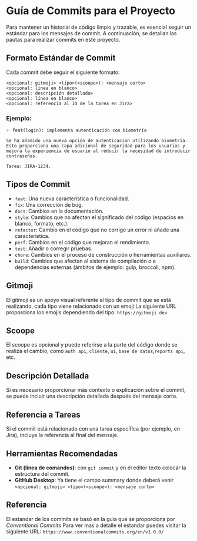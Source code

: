 # Guía de Commits para el Proyecto

Para mantener un historial de código limpio y trazable, es esencial seguir un estándar para los mensajes de commit. A continuación, se detallan las pautas para realizar commits en este proyecto.

## Formato Estándar de Commit

Cada commit debe seguir el siguiente formato:

```
<opcional: gitmoji> <tipo>(<scoope>): <mensaje corto>
<opcional: línea en blanco>
<opcional: descripción detallada>
<opcional: línea en blanco>
<opcional: referencia al ID de la tarea en Jira>
```

### Ejemplo:

```
✨ feat(login): implementa autenticación con biometría

Se ha añadido una nueva opción de autenticación utilizando biometría. Esto proporciona una capa adicional de seguridad para los usuarios y mejora la experiencia de usuario al reducir la necesidad de introducir contraseñas.

Tarea: JIRA-1234.
```

## Tipos de Commit

- `feat`: Una nueva característica o funcionalidad.
- `fix`: Una corrección de bug.
- `docs`: Cambios en la documentación.
- `style`: Cambios que no afectan el significado del código (espacios en blanco, formato, etc.).
- `refactor`: Cambio en el código que no corrige un error ni añade una característica.
- `perf`: Cambios en el código que mejoran el rendimiento.
- `test`: Añadir o corregir pruebas.
- `chore`: Cambios en el proceso de construcción o herramientas auxiliares.
- `build`: Cambios que afectan al sistema de compilación o a dependencias externas (ámbitos de ejemplo: gulp, broccoli, npm).

## Gitmoji

El gitmoji es un apoyo visual referente al tipo de commit que se está realizando, cada tipo viene relacionado con un emoji
La siguiente URL proporciona los emojis dependiendo del tipo: `https://gitmoji.dev`

## Scoope

El scoope es opcional y puede referirse a la parte del código donde se realiza el cambio, como `auth api`, `cliente`, `ui`, `base de datos`,`reports api`, etc.

## Descripción Detallada

Si es necesario proporcionar más contexto o explicación sobre el commit, se puede incluir una descripción detallada después del mensaje corto.

## Referencia a Tareas

Si el commit está relacionado con una tarea específica (por ejemplo, en Jira), incluye la referencia al final del mensaje.

## Herramientas Recomendadas

- **Git (línea de comandos)**: con `git commit` y en el editor texto colocar la estructura del commit.
- **GitHub Desktop**: Ya tiene el campo summary donde deberá venir `<opcional: gitmoji> <tipo>(<scoope>): <mensaje corto>`

## Referencia

El estandar de los commits se basó en la guía que se proporciona por *Conventional Commits*
Para ver mas a detalle el estandar puedes visitar la siguiente URL: `https://www.conventionalcommits.org/en/v1.0.0/`
